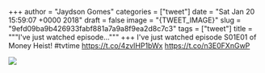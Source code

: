 
+++
author = "Jaydson Gomes"
categories = ["tweet"]
date = "Sat Jan 20 15:59:07 +0000 2018"
draft = false
image = "{TWEET_IMAGE}"
slug = "9efd09ba9b426933fabf881a7a9a8f9ea2d8c7c3"
tags = ["tweet"]
title = """I've just watched episode..."""
+++
I've just watched episode S01E01 of Money Heist! #tvtime https://t.co/4zvIHP1bWx https://t.co/n3E0FXnGwP

![](/images/tweet-media/954745110406758401-DT_vnewWsAAIXld.jpg)